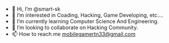 - 👋 Hi, I’m @smart-sk
- 👀 I’m interested in Coading, Hacking, Game Developing, etc....
- 🌱 I’m currently learning Computer Science And Engineering.
- 💞️ I’m looking to collaborate on Hacking Community.
- 📫 How to reach me mobilegamertn33@gmail.com

<!---
smart-sk/smart-sk is a ✨ special ✨ repository because its `README.md` (this file) appears on your GitHub profile.
You can click the Preview link to take a look at your changes.
--->
